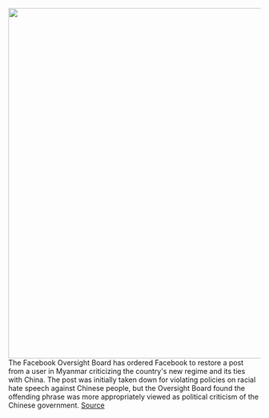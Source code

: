 <img src='https://cdn.vox-cdn.com/thumbor/dGHzrNH0Qju-sbSkJkSkcf2kKao=/0x0:3000x2000/1200x800/filters:focal(1260x760:1740x1240)/cdn.vox-cdn.com/uploads/chorus_image/image/69709664/acastro_180928_1777_facebook_hack_0001.0.jpg' width='700px' /><br/>
The Facebook Oversight Board has ordered Facebook to restore a post from a user in Myanmar criticizing the country's new regime and its ties with China. The post was initially taken down for violating policies on racial hate speech against Chinese people, but the Oversight Board found the offending phrase was more appropriately viewed as political criticism of the Chinese government.
<a href='https://www.theverge.com/2021/8/11/22619845/facebook-oversight-board-myanmar-china-hate-speech-ruling-decision'> Source <a/>